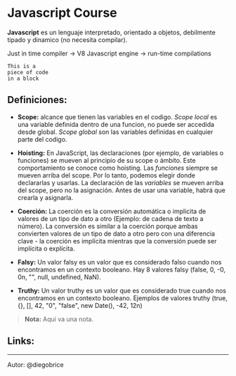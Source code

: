# Javascript Course

**__Javascript__** es un lenguaje interpretado, orientado a objetos, debilmente tipado y dinamico (no necesita compilar).

Just in time compiler -> V8 Javascript engine -> run-time compilations
	
~~~~
This is a 
piece of code 
in a block
~~~~


## Definiciones:

- **Scope:** alcance que tienen las variables en el codigo. *Scope local* es una variable definida dentro de una funcion, no puede ser accedida desde global. *Scope global* son las variables definidas en cualquier parte del codigo.

- **Hoisting:** En JavaScript, las declaraciones (por ejemplo, de variables o funciones) se mueven al principio de su scope o ámbito. Este comportamiento se conoce como hoisting. Las *funciones* siempre se mueven arriba del scope. Por lo tanto, podemos elegir donde declararlas y usarlas. La declaración de las *variables* se mueven arriba del scope, pero no la asignación. Antes de usar una variable, habrá que crearla y asignarla.

- **Coerción:** La coerción es la conversión automática o implicita de valores de un tipo de dato a otro (Ejemplo: de cadena de texto a número). La conversión es similar a la coerción porque ambas convierten valores de un tipo de dato a otro pero con una diferencia clave - la coerción es implícita mientras que la conversión puede ser implícita o explícita.

- **Falsy:** Un valor falsy es un valor que es considerado falso cuando nos encontramos en un contexto booleano. Hay 8 valores falsy (false, 0, -0, 0n, "", null, undefined, NaN).

- **Truthy:** Un valor truthy es un valor que es considerado true cuando nos encontramos en un contexto booleano. Ejemplos de valores truthy (true, {}, [], 42, "0", "false", new Date(), -42, 12n)

> **Nota:** Aqui va una nota.

## Links:

***

Autor: @diegobrice
